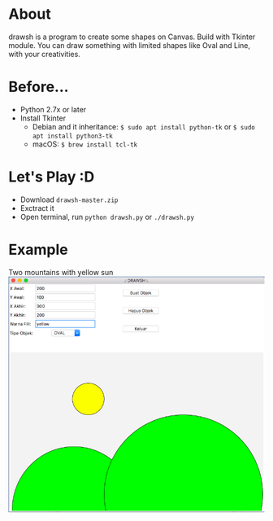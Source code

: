 # About
drawsh is a program to create some shapes on Canvas. Build with Tkinter module. You can draw something with limited shapes like Oval and Line, with your creativities.

# Before...
* Python 2.7x or later
* Install Tkinter
  * Debian and it inheritance: ```$ sudo apt install python-tk``` or ```$ sudo apt install python3-tk```
  * macOS: ```$ brew install tcl-tk```

# Let's Play :D
* Download ```drawsh-master.zip```
* Exctract it
* Open terminal, run ```python drawsh.py``` or ```./drawsh.py```

# Example
Two mountains with yellow sun
![Image of sc](https://github.com/HilmiZul/drawsh/blob/master/sc.png)
